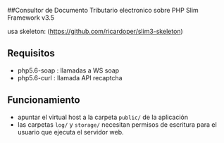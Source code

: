 ##Consultor de Documento Tributario electronico sobre PHP Slim Framework v3.5

usa skeleton: (https://github.com/ricardoper/slim3-skeleton)


## Requisitos
- php5.6-soap : llamadas a WS soap
- php5.6-curl : llamada API recaptcha

## Funcionamiento
- apuntar el virtual host a la carpeta ```public/``` de la aplicación
- las carpetas ```log/``` y ```storage/``` necesitan permisos de escritura para el usuario que ejecuta el servidor web.

